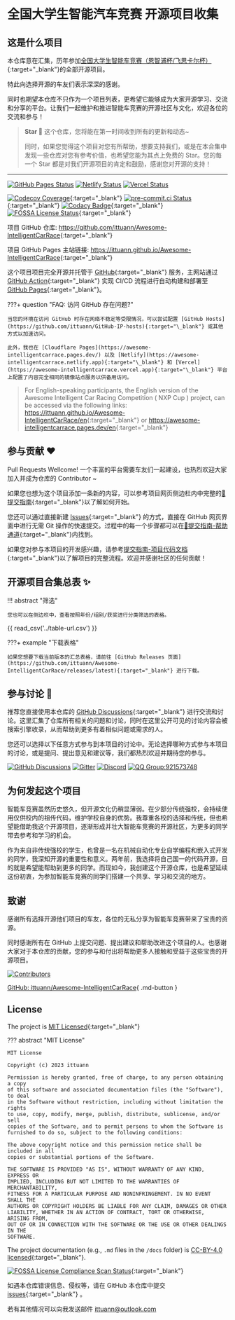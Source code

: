 # 全国大学生智能汽车竞赛 开源项目收集

## 这是什么项目

本仓库意在汇集，历年参加[全国大学生智能车竞赛（恩智浦杯/飞思卡尔杯）](https://baike.baidu.com/item/%E5%85%A8%E5%9B%BD%E5%A4%A7%E5%AD%A6%E7%94%9F%E6%99%BA%E8%83%BD%E6%B1%BD%E8%BD%A6%E7%AB%9E%E8%B5%9B){:target="\_blank"}的全部开源项目。

特此向选择开源的车友们表示深深的感谢。

同时也期望本仓库不只作为一个项目列表，更希望它能够成为大家开源学习、交流和分享的平台。让我们一起维护和推进智能车竞赛的开源社区与文化，欢迎各位的交流和参与！

> **Star 🌟** 这个仓库，您将能在第一时间收到所有的更新和动态~
>
> 同时，如果您觉得这个项目对您有所帮助，想要支持我们，或是在本合集中发现一些仓库对您有参考价值，也希望您能为其点上免费的 Star。您的每一个 Star 都是对我们开源项目的肯定和鼓励，感谢您对开源的支持！

---

[![GitHub Pages Status][github-image]][github-url]
[![Netlify Status][netlify-image]][netlify-url]
[![Vercel Status][vercel-image]][vercel-url]

[github-image]: https://img.shields.io/github/deployments/ittuann/Awesome-IntelligentCarRace/github-pages?label=GitHub%20Pages&logo=github
[github-url]: https://ittuann.github.io/Awesome-IntelligentCarRace
[netlify-image]: https://api.netlify.com/api/v1/badges/a417caa8-be38-4fa6-8426-0d97ff68151b/deploy-status
[netlify-url]: https://awesome-intelligentcarrace.netlify.app
[vercel-image]: https://img.shields.io/github/deployments/ittuann/Awesome-IntelligentCarRace/Production?label=Vercel&logo=vercel
[vercel-url]: https://awesome-intelligent-car-race.vercel.app

[![Codecov Coverage](https://codecov.io/gh/ittuann/Awesome-IntelligentCarRace/graph/badge.svg?token=UZT4S22K06)](https://codecov.io/gh/ittuann/Awesome-IntelligentCarRace){:target="\_blank"}
[![pre-commit.ci Status](https://results.pre-commit.ci/badge/github/ittuann/Awesome-IntelligentCarRace/main.svg)](https://results.pre-commit.ci/latest/github/ittuann/Awesome-IntelligentCarRace/main){:target="\_blank"}
[![Codacy Badge](https://app.codacy.com/project/badge/Grade/35d02f5299284eefadd465b0d01a8fce)](https://app.codacy.com/gh/ittuann/Awesome-IntelligentCarRace/dashboard?utm_source=gh&utm_medium=referral&utm_content=&utm_campaign=Badge_grade){:target="\_blank"}
[![FOSSA License Status](https://app.fossa.com/api/projects/git%2Bgithub.com%2Fittuann%2FAwesome-IntelligentCarRace.svg?type=shield&issueType=license)](https://app.fossa.com/projects/git%2Bgithub.com%2Fittuann%2FAwesome-IntelligentCarRace?ref=badge_shield&issueType=license){:target="\_blank"}

项目 GitHub 仓库: <https://github.com/ittuann/Awesome-IntelligentCarRace>{:target="\_blank"}

项目 GitHub Pages 主站链接: <https://ittuann.github.io/Awesome-IntelligentCarRace>{:target="\_blank"}

这个项目项目完全开源并托管于 [GitHub](https://github.com/ittuann/Awesome-IntelligentCarRace){:target="\_blank"} 服务，主网站通过 [GitHub Action](https://github.com/ittuann/Awesome-IntelligentCarRace/actions){:target="\_blank"} 实现 CI/CD 流程进行自动构建和部署至 [GitHub Pages](https://ittuann.github.io/Awesome-IntelligentCarRace){:target="\_blank"}。

???+ question "FAQ: 访问 GitHub 存在问题?"

    当您的环境在访问 GitHub 时存在网络不稳定等受限情况，可以尝试配置 [GitHub Hosts](https://github.com/ittuann/GitHub-IP-hosts){:target="\_blank"} 或其他方式以加速访问。

    此外，我也在 [Cloudflare Pages](https://awesome-intelligentcarrace.pages.dev/) 以及 [Netlify](https://awesome-intelligentcarrace.netlify.app){:target="\_blank"} 和 [Vercel](https://awesome-intelligentcarrace.vercel.app){:target="\_blank"} 平台上配置了内容完全相同的镜像站点服务以供备用访问。

> For English-speaking participants, the English version of the Awesome Intelligent Car Racing Competition ( NXP Cup ) project, can be accessed via the following links: <https://ittuann.github.io/Awesome-IntelligentCarRace/en>{:target="\_blank"} or <https://awesome-intelligentcarrace.pages.dev/en>{:target="\_blank"}

## 参与贡献 ❤️

Pull Requests Wellcome! 一个丰富的平台需要车友们一起建设，也热烈欢迎大家加入并成为仓库的 Contributor ~

如果您也想为这个项目添加一条新的内容，可以参考项目网页侧边栏内中完整的[🔭提交指南](https://ittuann.github.io/Awesome-IntelligentCarRace/contribution/contribution/){:target="\_blank"}以了解如何开始。

您还可以通过直接新建 [Issues](https://github.com/ittuann/Awesome-IntelligentCarRace/issues){:target="\_blank"} 的方式，直接在 GitHub 网页界面中进行无需 Git 操作的快速提交。过程中的每一个步骤都可以在[🔭提交指南-帮助通道](https://ittuann.github.io/Awesome-IntelligentCarRace/contribution/contribution/#_3){:target="\_blank"}内找到。

如果您对参与本项目的开发感兴趣，请参考[提交指南-项目代码文档](https://ittuann.github.io/Awesome-IntelligentCarRace/contribution/contribution/#_2){:target="\_blank"}以了解项目的完整流程。欢迎并感谢社区的任何贡献！

## 开源项目合集总表 ✨

!!! abstract "筛选"

    您也可以在侧边栏中，查看按照年份/组别/获奖进行分类筛选的表格。

{{ read_csv('../table-url.csv') }}

???+ example "下载表格"

    如果您想要下载当前版本的汇总表格，请前往 [GitHub Releases 页面](https://github.com/ittuann/Awesome-IntelligentCarRace/releases/latest){:target="_blank"} 进行下载。

## 参与讨论 💬

推荐您直接使用本仓库的 [GitHub Discussions](https://github.com/ittuann/NEFU-CMEE-DebateTeam/discussions){:target="\_blank"} 进行交流和讨论。这里汇集了仓库所有相关的问题和讨论，同时在这里公开可见的讨论内容会被搜索引擎收录，从而帮助到更多有着相似问题或需求的人。

您还可以选择以下任意方式参与到本项目的讨论中。无论选择哪种方式参与本项目的讨论，或是提问、提出意见和建议等，我们都热烈欢迎并期待您的参与。

[![GitHub Discussions](https://img.shields.io/badge/chat-on_github_discussions-brightgreen?logo=github&labelColor=171515&style=flat-square)](https://github.com/ittuann/NEFU-CMEE-DebateTeam/discussions)
[![Gitter](https://img.shields.io/gitter/room/:ittuann/:Awesome-IntelligentCarRace-red?logo=gitter&style=flat-square)](https://app.gitter.im/#/room/#Awesome-IntelligentCarRace:gitter.im)
[![Discord](https://img.shields.io/badge/chat-on_discord-brightgreen?logo=discord&labelColor=7289da&style=flat-square)](https://discord.gg/Wsk6vfjZXw)
[![QQ Group:921573748](https://img.shields.io/badge/chat-on_qq_group-brightgreen?logo=tencent-qq&labelColor=1ebafc&style=flat-square)](https://qm.qq.com/cgi-bin/qm/qr?k=I1WBVAG2KYNjmXqZ1vFEqHEwQYJ47UAF&jump_from=webapi&authKey=JOKtfW49rAJ0q29SUpWG7QrqFbnG15QQK3kQLefCDAmdfpoDupfol1RhZutRBdez)

## 为何发起这个项目

智能车竞赛虽然历史悠久，但开源文化仍稍显薄弱。在少部分传统强校，会持续使用仅供校内的祖传代码，维护学校自身的优势。我尊重各校的选择和传统，但也希望能借助我这个开源项目，逐渐形成并壮大智能车竞赛的开源社区，为更多的同学带去参考和学习的机会。

作为来自非传统强校的学生，也曾是一名在机械自动化专业自学编程和嵌入式开发的同学，我深知开源的重要性和意义。两年前，我选择将自己国一的代码开源，目的就是希望能帮助到更多的同学。而现如今，我创建这个开源仓库，也是希望延续这份初衷，为参加智能车竞赛的同学们搭建一个共享、学习和交流的地方。

## 致谢

感谢所有选择开源他们项目的车友，各位的无私分享为智能车竞赛带来了宝贵的资源。

同时感谢所有在 GitHub 上提交问题、提出建议和帮助改进这个项目的人。也感谢大家对于本仓库的贡献，您的参与和付出将帮助更多人接触和受益于这些宝贵的开源项目。

[![Contributors](https://contrib.rocks/image?repo=ittuann/Awesome-IntelligentCarRace)](https://github.com/ittuann/Awesome-IntelligentCarRace/graphs/contributors)

[GitHub: ittuann/Awesome-IntelligentCarRace](https://github.com/ittuann/Awesome-IntelligentCarRace){ .md-button }

## License

The project is [MIT Licensed](https://github.com/ittuann/Awesome-IntelligentCarRace/blob/main/LICENSE){:target="\_blank"}

??? abstract "MIT License"

    MIT License

    Copyright (c) 2023 ittuann

    Permission is hereby granted, free of charge, to any person obtaining a copy
    of this software and associated documentation files (the "Software"), to deal
    in the Software without restriction, including without limitation the rights
    to use, copy, modify, merge, publish, distribute, sublicense, and/or sell
    copies of the Software, and to permit persons to whom the Software is
    furnished to do so, subject to the following conditions:

    The above copyright notice and this permission notice shall be included in all
    copies or substantial portions of the Software.

    THE SOFTWARE IS PROVIDED "AS IS", WITHOUT WARRANTY OF ANY KIND, EXPRESS OR
    IMPLIED, INCLUDING BUT NOT LIMITED TO THE WARRANTIES OF MERCHANTABILITY,
    FITNESS FOR A PARTICULAR PURPOSE AND NONINFRINGEMENT. IN NO EVENT SHALL THE
    AUTHORS OR COPYRIGHT HOLDERS BE LIABLE FOR ANY CLAIM, DAMAGES OR OTHER
    LIABILITY, WHETHER IN AN ACTION OF CONTRACT, TORT OR OTHERWISE, ARISING FROM,
    OUT OF OR IN CONNECTION WITH THE SOFTWARE OR THE USE OR OTHER DEALINGS IN THE
    SOFTWARE.

The project documentation (e.g., `.md` files in the `/docs` folder) is [CC-BY-4.0 licensed](https://github.com/ittuann/Awesome-IntelligentCarRace/blob/main/LICENSE-docs){:target="\_blank"}.

[![FOSSA License Compliance Scan Status](https://app.fossa.com/api/projects/git%2Bgithub.com%2Fittuann%2FAwesome-IntelligentCarRace.svg?type=large&issueType=license)](https://app.fossa.com/projects/git%2Bgithub.com%2Fittuann%2FAwesome-IntelligentCarRace?ref=badge_large&issueType=license){:target="\_blank"}

如遇本仓库错误信息、侵权等，请在 GitHub 本仓库中提交 [issues](https://github.com/ittuann/Awesome-IntelligentCarRace/issues){:target="\_blank"} 。

若有其他情况可以向我发送邮件 [ittuann@outlook.com](mailto:ittuann@outlook.com)
